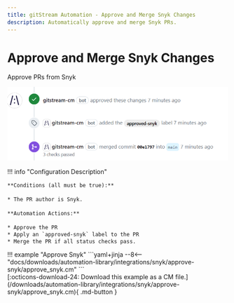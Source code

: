 ```yaml
---
title: gitStream Automation - Approve and Merge Snyk Changes
description: Automatically approve and merge Snyk PRs.
---
```

# Approve and Merge Snyk Changes

<!-- --8<-- [start:example]-->
Approve PRs from Snyk

![Approve and Merge Snyk Changes](/automations/integrations/snyk/approve-snyk/approve-snyk.png)

!!! info "Configuration Description"

    **Conditions (all must be true):**

    * The PR author is Snyk.
    
    **Automation Actions:**

    * Approve the PR
    * Apply an `approved-snyk` label to the PR
    * Merge the PR if all status checks pass.

<div class="automationExample" markdown="1">
!!! example "Approve Snyk"
    ```yaml+jinja
    --8<-- "docs/downloads/automation-library/integrations/snyk/approve-snyk/approve_snyk.cm"
    ```
    <div class="result" markdown>
      <span>
      [:octicons-download-24: Download this example as a CM file.](/downloads/automation-library/integrations/snyk/approve-snyk/approve_snyk.cm){ .md-button }
      </span>
    </div>
<!-- --8<-- [end:example]-->

